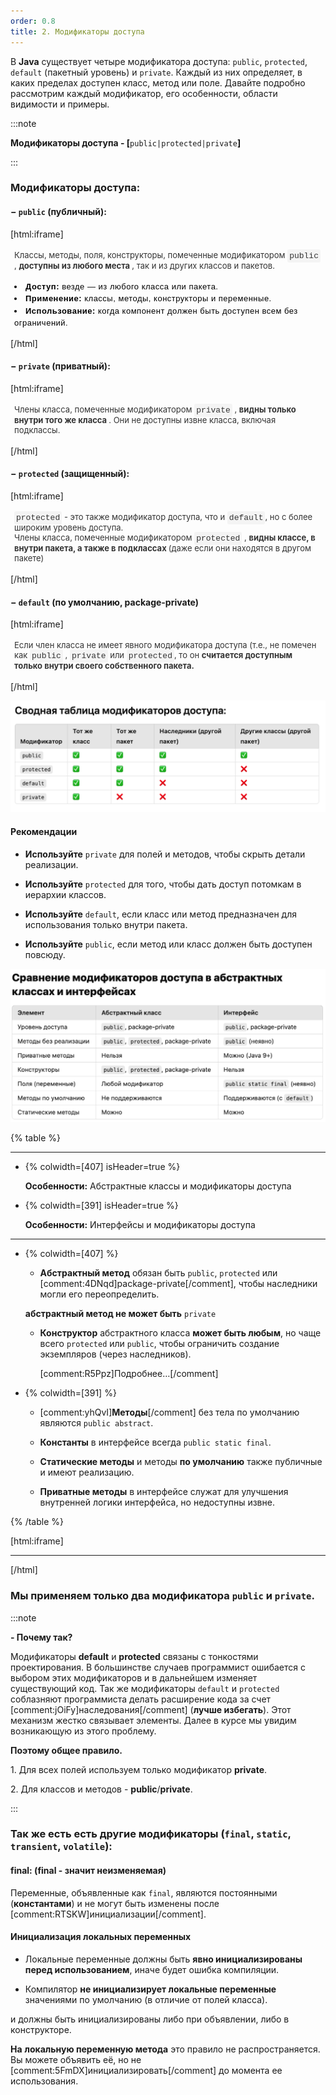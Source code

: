 ```yaml
---
order: 0.8
title: 2. Модификаторы доступа
---
```


В **Java** существует четыре модификатора доступа: `public`, `protected`, `default` (пакетный уровень) и `private`. Каждый из них определяет, в каких пределах доступен класс, метод или поле. Давайте подробно рассмотрим каждый модификатор, его особенности, области видимости и примеры.

:::note 

**Модификаторы доступа - \[**`public|protected|private`**\]**

:::

### **Модификаторы доступа:**

#### **−** `public` **(публичный):**

[html:iframe]

<dir style="background-color: transparent; color: #333; padding: 3px 6px; border-radius: 3px; font-size: 13px; font-family: -apple-system, BlinkMacSystemFont, Roboto, Helvetica Neue, Arial, sans-serif;">Классы, методы, поля, конструкторы, помеченные модификатором  <span style="background-color: #f4f4f4; padding: 3px; border-radius: 3px; overflow: auto; font-family: 'Courier New', Courier, monospace;">public</span> , <strong> доступны из любого места </strong>, так и из других классов и пакетов.</dir>

<dir style="padding-left: 6px !important; font-family: Tahoma, sans-serif; font-size: 13px; color: #000; line-height: 1.5; letter-spacing: 0.5px;"><lu><li><strong>Доступ:</strong> везде — из любого класса или пакета.</li>
<li><strong>Применение:</strong> классы, методы, конструкторы и переменные.</li><li><strong>Использование:</strong> когда компонент должен быть доступен всем без ограничений.</li></lu>
</dir>

[/html]

#### **−** `private` **(приватный):**

[html:iframe]

<dir style="background-color: transparent; color: #333; padding: 3px 6px; border-radius: 3px; font-size: 13px; font-family: -apple-system, BlinkMacSystemFont, Roboto, Helvetica Neue, Arial, sans-serif;">Члены класса, помеченные модификатором  <span style="background-color: #f4f4f4; padding: 3px; border-radius: 3px; overflow: auto; font-family: 'Courier New', Courier, monospace;">private</span> , <strong> видны только внутри того же класса </strong>. Они не доступны извне класса, включая подклассы.</dir>

[/html]

#### **−** `protected` **(защищенный):**

[html:iframe]

<dir style="background-color: transparent; color: #333; padding: 3px 6px; border-radius: 3px; font-size: 13px; font-family: -apple-system, BlinkMacSystemFont, Roboto, Helvetica Neue, Arial, sans-serif;"><span style="background-color: #f4f4f4; padding: 3px; border-radius: 3px; overflow: auto; font-family: 'Courier New', Courier, monospace;">protected</span> - это также модификатор доступа, что и <span style="background-color: #f4f4f4; padding: 3px; border-radius: 3px; overflow: auto; font-family: 'Courier New', Courier, monospace;">default</span>, но с более широким уровень доступа.<br/>Члены класса, помеченные модификатором <span style="background-color: #f4f4f4; padding: 3px; border-radius: 3px; overflow: auto; font-family: 'Courier New', Courier, monospace;">protected</span> , <strong> видны классе, в внутри пакета, а также в подклассах </strong>(даже если они находятся в другом пакете)</dir>

[/html]

#### **−** `default` **(по умолчанию, package-private)**

[html:iframe]

<dir style="background-color: transparent; color: #333; padding: 3px 6px; border-radius: 3px; font-size: 13px; font-family: -apple-system, BlinkMacSystemFont, Roboto, Helvetica Neue, Arial, sans-serif;">Если член класса не имеет явного модификатора доступа (т.е., не помечен как  <span style="background-color: #f4f4f4; padding: 3px; border-radius: 3px; overflow: auto; font-family: 'Courier New', Courier, monospace;">public</span> , <span style="background-color: #f4f4f4; padding: 3px; border-radius: 3px; overflow: auto; font-family: 'Courier New', Courier, monospace;">private</span> или <span style="background-color: #f4f4f4; padding: 3px; border-radius: 3px; overflow: auto; font-family: 'Courier New', Courier, monospace;">protected</span>, то он <strong> считается доступным только внутри своего собственного пакета.</strong></dir>

[/html]

![](./obektno-orientirovannoe-programmirovani.png)

#### Рекомендации

-  **Используйте** `private` для полей и методов, чтобы скрыть детали реализации.

-  **Используйте** `protected` для того, чтобы дать доступ потомкам в иерархии классов.

-  **Используйте** `default`, если класс или метод предназначен для использования только внутри пакета.

-  **Используйте** `public`, если метод или класс должен быть доступен повсюду.



![](./obektno-orientirovannoe-programmirovani-2.png)

{% table %}

---

*  {% colwidth=[407] isHeader=true %}

   **Особенности:** Абстрактные классы и модификаторы доступа

*  {% colwidth=[391] isHeader=true %}

   **Особенности:** Интерфейсы и модификаторы доступа

---

*  {% colwidth=[407] %}

   -  **Абстрактный метод** обязан быть `public`, `protected` или [comment:4DNqd]package-private[/comment], чтобы наследники могли его переопределить.

   **абстрактный метод не может быть** `private`

   -  **Конструктор** абстрактного класса **может быть любым**, но чаще всего `protected` или `public`, чтобы ограничить создание экземпляров (через наследников).

      [comment:R5Ppz]Подробнее…[/comment]

*  {% colwidth=[391] %}

   -  [comment:yhQvI]**Методы**[/comment] без тела по умолчанию являются `public abstract`.

   -  **Константы** в интерфейсе всегда `public static final`.

   -  **Статические методы** и методы **по умолчанию** также публичные и имеют реализацию.

   -  **Приватные методы** в интерфейсе служат для улучшения внутренней логики интерфейса, но недоступны извне.

{% /table %}

[html:iframe]

<hr/>

[/html]

### Мы применяем только два модификатора `public` и `private`.

:::note 

**\- Почему так?**

Модификаторы **default** и **protected** связаны с тонкостями проектирования. В большинстве случаев программист ошибается с выбором этих модификаторов и в дальнейшем изменяет существующий код. Так же модификаторы `default` и `protected` соблазняют программиста делать расширение кода за счет [comment:jOiFy]наследования[/comment] (**лучше избегать**). Этот механизм жестко связывает элементы. Далее в курсе мы увидим возникающую из этого проблему.

**Поэтому общее правило.**

1\. Для всех полей используем только модификатор **private**.

2\. Для классов и методов - **public**/**private**.

:::

### Так же есть есть другие модификаторы (`final`, `static`, `transient`, `volatile`):

#### final: (final - значит неизменяемая)

Переменные, объявленные как `final`, являются постоянными (**константами**) и не могут быть изменены после [comment:RTSKW]инициализации[/comment].

#### **Инициализация локальных переменных**

-  Локальные переменные должны быть **явно инициализированы перед использованием**, иначе будет ошибка компиляции.

-  Компилятор **не инициализирует локальные переменные** значениями по умолчанию (в отличие от полей класса).



и должны быть инициализированы либо при объявлении, либо в конструкторе.

**На** **локальную переменную метода** это правило не распространяется. Вы можете объявить её, но не [comment:5FmDX]инициализировать[/comment] до момента ее использования.